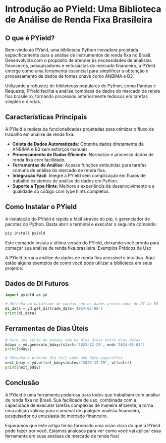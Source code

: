 # Introdução ao PYield: Uma Biblioteca de Análise de Renda Fixa Brasileira

## O que é PYield?

Bem-vindo ao PYield, uma biblioteca Python inovadora projetada especificamente para a análise de instrumentos de renda fixa no Brasil. Desenvolvida com o propósito de atender às necessidades de analistas financeiros, pesquisadores e entusiastas do mercado financeiro, a PYield emerge como uma ferramenta essencial para simplificar a obtenção e processamento de dados de fontes chave como ANBIMA e B3.

Utilizando a robustez de bibliotecas populares de Python, como Pandas e Requests, PYield facilita a análise complexa de dados do mercado de renda fixa brasileiro, tornando processos anteriormente tediosos em tarefas simples e diretas.

## Características Principais

A PYield é repleta de funcionalidades projetadas para otimizar o fluxo de trabalho em análise de renda fixa:

- **Coleta de Dados Automatizada**: Obtenha dados diretamente da ANBIMA e B3 sem esforços manuais.
- **Processamento de Dados Eficiente**: Normalize e processe dados de renda fixa com facilidade.
- **Ferramentas de Análise**: Acesse funções embutidas para tarefas comuns de análise do mercado de renda fixa.
- **Integração Fácil**: Integre a PYield sem complicação em fluxos de trabalho existentes de análise de dados em Python.
- **Suporte a Type Hints**: Melhore a experiência de desenvolvimento e a qualidade do código com type hints completos.

## Como Instalar o PYield

A instalação do PYield é rápida e fácil através do pip, o gerenciador de pacotes do Python. Basta abrir o terminal e executar o seguinte comando:

```sh
pip install pyield
```
Este comando instala a última versão do PYield, deixando você pronto para começar sua análise de renda fixa brasileira.
Exemplos Práticos de Uso

A PYield torna a análise de dados de renda fixa acessível e intuitiva. Aqui estão alguns exemplos de como você pode utilizar a biblioteca em seus projetos:

## Dados de DI Futuros
```python
import pyield as yd

# Obtenha um dataframe do pandas com os dados processados de DI da B3
di_data = yd.get_di(trade_date='2024-03-08')
print(di_data)
```

## Ferramentas de Dias Úteis

```python
# Gere uma série do pandas com os dias úteis entre duas datas
bdays = yd.generate_bdays(start='2023-12-29', end='2024-01-03')
print(bdays)

# Obtenha o próximo dia útil após uma data específica
next_bday = yd.offset_bdays(dates="2023-12-29", offset=1)
print(next_bday)

```

## Conclusão

A PYield é uma ferramenta poderosa para todos que trabalham com análise de renda fixa no Brasil. Sua facilidade de uso, combinada com a capacidade de executar tarefas complexas de maneira eficiente, a torna uma adição valiosa para o arsenal de qualquer analista financeiro, pesquisador ou entusiasta do mercado financeiro.

Esperamos que este artigo tenha fornecido uma visão clara do que a PYield pode fazer por você. Estamos ansiosos para ver como você vai aplicar essa ferramenta em suas análises de mercado de renda fixa!